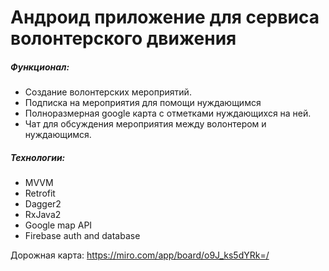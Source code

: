 # Андроид приложение для сервиса волонтерского движения
##### Функционал:
* Создание волонтерских мероприятий.
* Подписка на мероприятия для помощи нуждающимся
* Полноразмерная google карта с отметками нуждающихся на ней.
* Чат для обсуждения мероприятия между волонтером и нуждающимся.

##### Технологии:
* MVVM
* Retrofit
* Dagger2
* RxJava2
* Google map API
* Firebase auth and database

Дорожная карта:
https://miro.com/app/board/o9J_ks5dYRk=/

